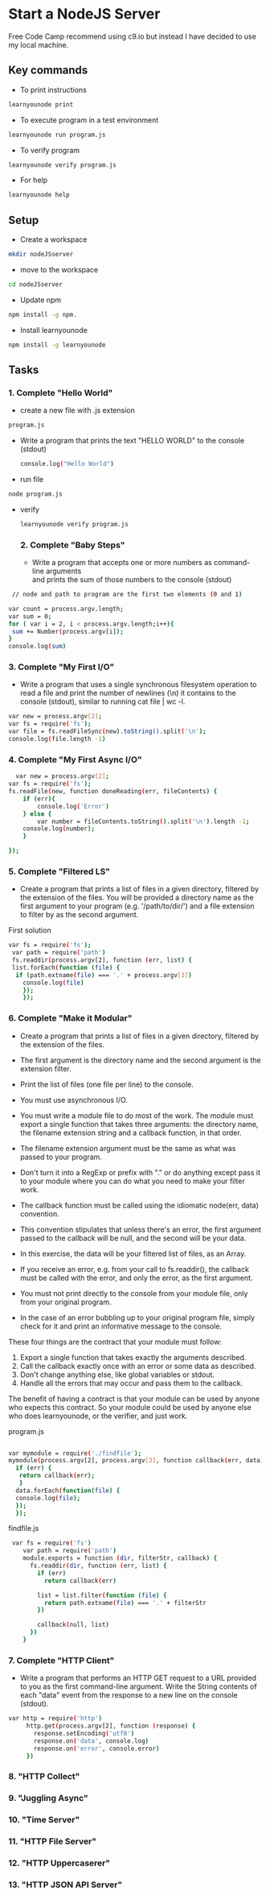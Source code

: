 
# Start a NodeJS Server

Free Code Camp recommend using c9.io but instead I have decided to use my local machine.

## Key commands

* To print instructions 
```sh
learnyounode print     
```
 * To execute  program in a test environment 
 ```sh
 learnyounode run program.js     
 ```
* To verify program 
```sh
learnyounode verify program.js  
```
* For help 
```sh
learnyounode help    
```

## Setup

* Create a workspace

```sh
mkdir nodeJSserver
```

* move to the workspace

```sh
cd nodeJSserver
```

* Update npm

```sh
npm install -g npm.
```
* Install learnyounode

```sh
npm install -g learnyounode
```

## Tasks

### 1. Complete "Hello World"

* create a new file with .js extension

```sh
program.js
```

* Write a program that prints the text "HELLO WORLD" to the console  
  (stdout)
  
  ```sh
  console.log("Hello World")
  ```
  
* run file
```sh
node program.js
```
  
* verify

  ```sh
  learnyounode verify program.js
  ```
  
  ### 2. Complete "Baby Steps"
  
  * Write a program that accepts one or more numbers as command-line arguments  
  and prints the sum of those numbers to the console (stdout)
  
 ```sh
  // node and path to program are the first two elements (0 and 1)

var count = process.argv.length;
var sum = 0;
for ( var i = 2, i < process.argv.length;i++){
  sum += Number(process.argv[i]);
}
console.log(sum)
```
  
### 3. Complete "My First I/O"
* Write a program that uses a single synchronous filesystem operation to
read a file and print the number of newlines (\n) it contains to the
console (stdout), similar to running cat file | wc -l.



```sh
var new = process.argv[2];
var fs = require('fs');
var file = fs.readFileSync(new).toString().split('\n');
console.log(file.length -1)


```


### 4. Complete "My First Async I/O"

```sh
  var new = process.argv[2];
var fs = require('fs');
fs.readFile(new, function doneReading(err, fileContents) {
    if (err){
        console.log('Error')
    } else {
        var number = fileContents.toString().split('\n').length -1;
    console.log(number);
    }

});
```


### 5. Complete "Filtered LS"

* Create a program that prints a list of files in a given directory,
filtered by the extension of the files. You will be provided a directory
name as the first argument to your program (e.g. '/path/to/dir/') and a
file extension to filter by as the second argument.


First solution
```sh
var fs = require('fs');
 var path = require('path')
 fs.readdir(process.argv[2], function (err, list) {
 list.forEach(function (file) {
  if (path.extname(file) === '.' + process.argv[3])
    console.log(file)
    });
    });

```


### 6. Complete "Make it Modular"


* Create a program that prints a list of files in a given directory,
filtered by the extension of the files. 
* The first argument is the directory name and the second argument is the extension filter. 
* Print the list of files (one file per line) to the console. 
* You must use asynchronous I/O.

* You must write a module file to do most of the work. The module must
export a single function that takes three arguments: the directory name,
the filename extension string and a callback function, in that order. 
* The filename extension argument must be the same as what was passed to your
program. 
* Don't turn it into a RegExp or prefix with "." or do anything except pass it to your module where you can do what you need to make your filter work.

* The callback function must be called using the idiomatic node(err, data)
convention. 
* This convention stipulates that unless there's an error, the first argument passed to the callback will be null, and the second will be your data. 
* In this exercise, the data will be your filtered list of files, as an Array.
* If you receive an error, e.g. from your call to fs.readdir(), the callback must be called with the error, and only the error, as the first argument.

* You must not print directly to the console from your module file, only from your original program.

* In the case of an error bubbling up to your original program file, simply check for it and print an informative message to the console.

These four things are the contract that your module must follow:

1. Export a single function that takes exactly the arguments described.
2. Call the callback exactly once with an error or some data as described.
3. Don't change anything else, like global variables or stdout.
4. Handle all the errors that may occur and pass them to the callback.

The benefit of having a contract is that your module can be used by anyone
who expects this contract. So your module could be used by anyone else who
does learnyounode, or the verifier, and just work.

program.js
```sh

var mymodule = require('./findfile');
mymodule(process.argv[2], process.argv[3], function callback(err, data) {
  if (err) {
   return callback(err);
   }
  data.forEach(function(file) {
  console.log(file);
  });
  });

```

findfile.js
```sh
 var fs = require('fs')  
    var path = require('path')  
    module.exports = function (dir, filterStr, callback) {  
      fs.readdir(dir, function (err, list) {  
        if (err)  
          return callback(err)  

        list = list.filter(function (file) {  
          return path.extname(file) === '.' + filterStr  
        })  

        callback(null, list)  
      })  
    }
```


### 7. Complete "HTTP Client"
  
  * Write a program that performs an HTTP GET request to a URL provided to you
as the first command-line argument. Write the String contents of each
"data" event from the response to a new line on the console (stdout).

```sh
var http = require('http')  
     http.get(process.argv[2], function (response) {  
       response.setEncoding('utf8')  
       response.on('data', console.log)  
       response.on('error', console.error)  
     })

```
  
  
  
### 8. "HTTP Collect"




### 9. "Juggling Async"

### 10. "Time Server"

### 11. "HTTP File Server"

### 12. "HTTP Uppercaserer"

### 13. "HTTP JSON API Server"
  
  
